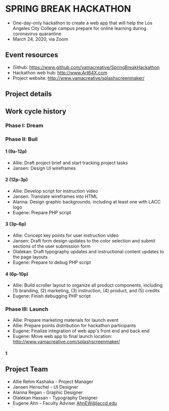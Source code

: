 # SPRING BREAK HACKATHON
- One-day-only hackathon to create a web app that will help the Los Angeles City College campus prepare for online learning during coronavirus quarantine
- March 24, 2020, via Zoom

## Event resources
- Github: https://www.github.com/vamacreative/SpringBreakHackathon
- Hackathon web hub: http://www.Art64X.com
- Project website: http://www.vamacreative/splashscreenmaker/

## Project details

## Work cycle history

### Phase I: Dream

### Phase II: Buil

#### 1 (9a-12p)
- Allie: Draft project brief and start tracking project tasks
- Jansen: Design UI wireframes
#### 2 (12p-3p)
- Allie: Develop script for instruction video
- Jansen: Translate wireframes into HTML
- Alanna: Design graphic backgrounds, including at least one with LACC logo
- Eugene: Prepare PHP script
#### 3 (3p-6p)
- Allie: Concept key points for user instruction video
- Jansen: Draft form design updates to the color selection and submit sections of the user submission	form
- Olalekan: Draft typography updates and instructional content updates to the page layouts
- Eugene: Prepare to debug PHP script
#### 4 (6p-10p)
- Allie: Build scroller layout to organize all product components, including (1) branding, (2) marketing, (3) instruction, (4) product, and (5) credits 
- Eugene: Finish debugging PHP script

### Phase III: Launch
- Allie: Prepare marketing materials for launch event
- Allie: Prepare points distribution for hackathon participants
- Eugene: Finalize integration of web app's front end and back end
- Eugene: Move web app to final launch location: http://www.vamacreative.com/splashscreenmaker/

#### 1

## Project Team

- Allie Rehm Kashaka - Project Manager
- Jansen Henschel - UI Designer
- Alanna Regan - Graphic Designer
- Olalekan Hassan - Typography Designer
- Eugene Ahn - Faculty Adviser AhnEW@laccd.edu
